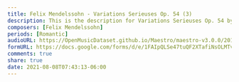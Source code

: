 ```yaml
---
title: Felix Mendelssohn - Variations Serieuses Op. 54 (3)
description: This is the description for Variations Serieuses Op. 54 by Felix Mendelssohn
composers: [Felix Mendelssohn]
periods: [Romantic]
audioURL: https://OpenMusicDataset.github.io/Maestro/maestro-v3.0.0/2017/MIDI-Unprocessed_074_PIANO074_MID--AUDIO-split_07-08-17_Piano-e_2-04_wav--1.midi
formURL: https://docs.google.com/forms/d/e/1FAIpQLSe47tuQF2XTafiNsOLMTvRrBGj2BHtsUNLu9Xo2k4nPTmHYUA/viewform
comments: true
share: true
date: 2021-08-08T07:43:13-06:00
---
```

